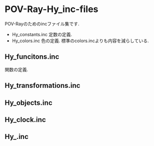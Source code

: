 # POV-Ray-Hy_inc-files

POV-Rayのためのincファイル集です.

- Hy_constants.inc
定数の定義.
- Hy_colors.inc
色の定義.
標準のcolors.incよりも内容を減らしている.

## Hy_funcitons.inc
関数の定義.

## Hy_transformations.inc
## Hy_objects.inc
## Hy_clock.inc
## Hy_.inc

